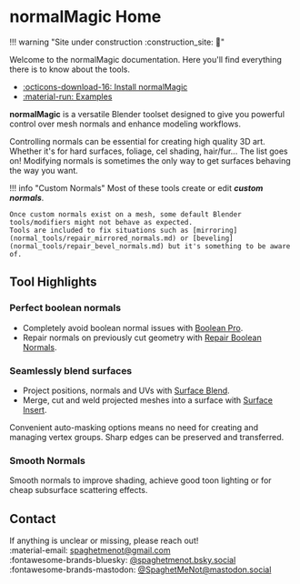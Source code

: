 # normalMagic Home

!!! warning "Site under construction :construction_site: :construction:"

Welcome to the normalMagic documentation. Here you'll find everything there is to know about the tools.
<div class="grid cards" markdown>

- [:octicons-download-16: Install normalMagic](install.md)
- [:material-run: Examples](examples.md)

</div>

**normalMagic** is a versatile Blender toolset designed to give you powerful control over mesh normals and enhance modeling workflows.

Controlling normals can be essential for creating high quality 3D art. Whether it's for hard surfaces, foliage, cel shading, hair/fur... The list goes on! Modifying normals is sometimes the only way to get surfaces behaving the way you want.

!!! info "Custom Normals"
    Most of these tools create or edit ***custom normals***.

    Once custom normals exist on a mesh, some default Blender tools/modifiers might not behave as expected. 
    Tools are included to fix situations such as [mirroring](normal_tools/repair_mirrored_normals.md) or [beveling](normal_tools/repair_bevel_normals.md) but it's something to be aware of.

## Tool Highlights

### **Perfect boolean normals**

- Completely avoid boolean normal issues with [Boolean Pro](mesh_tools/boolean_pro.md).
- Repair normals on previously cut geometry with [Repair Boolean Normals](normal_tools/repair_boolean_normals.md).

### **Seamlessly blend surfaces**

- Project positions, normals and UVs with [Surface Blend](mesh_tools/surface_blend.md).
- Merge, cut and weld projected meshes into a surface with [Surface Insert](mesh_tools/surface_insert.md).

Convenient auto-masking options means no need for creating and managing vertex groups. Sharp edges can be preserved and transferred.

### **Smooth Normals**

Smooth normals to improve shading, achieve good toon lighting or for cheap subsurface scattering effects.


## Contact

If anything is unclear or missing, please reach out!  
:material-email: <spaghetmenot@gmail.com>  
:fontawesome-brands-bluesky: [@spaghetmenot.bsky.social](https://bsky.app/profile/spaghetmenot.bsky.social)  
:fontawesome-brands-mastodon: [@SpaghetMeNot@mastodon.social](https://mastodon.social/@SpaghetMeNot)
